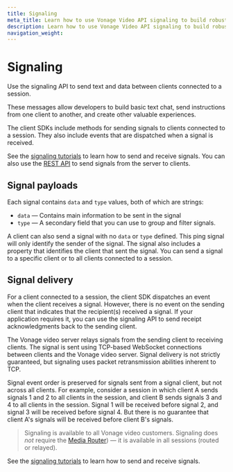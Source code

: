```yaml
---
title: Signaling
meta_title: Learn how to use Vonage Video API signaling to build robust messaging into your Android, iOS, or web application.
description: Learn how to use Vonage Video API signaling to build robust messaging into your Android, iOS, or web application. With signaling, users can send messages, control robots, and more!
navigation_weight:
---
```


# Signaling

Use the signaling API to send text and data between clients connected to a session.

These messages allow developers to build basic text chat, send instructions from one client to another, and create other valuable experiences.

The client SDKs include methods for sending signals to clients connected to a session. They also include events that are dispatched when a signal is received.

See the [signaling tutorials]() to learn how to send and receive signals.
You can also use the [REST API](/api/video?#signaling) to send signals from the server to clients. 

## Signal payloads

Each signal contains `data` and `type` values, both of which are strings:

* `data` — Contains main information to be sent in the signal
* `type` — A secondary field that you can use to group and filter signals.

A client can also send a signal with no `data` or `type` defined. This ping signal will only identify the sender of the signal.
The signal also includes a property that identifies the client that sent the signal.
You can send a signal to a specific client or to all clients connected to a session.

## Signal delivery

For a client connected to a session, the client SDK dispatches an event when the client receives a signal. However, there is no event on the sending client that indicates that the recipient(s) received a signal. If your application requires it, you can use the signaling API to send receipt acknowledgments back to the sending client.

The Vonage video server relays signals from the sending client to receiving clients. The signal is sent using TCP-based WebSocket connections between clients and the Vonage video server. Signal delivery is not strictly guaranteed, but signaling uses packet retransmission abilities inherent to TCP.

Signal event order is preserved for signals sent from a signal client, but not across all clients. For example, consider a session in which client A sends signals 1 and 2 to all clients in the session, and client B sends signals 3 and 4 to all clients in the session. Signal 1 will be received before signal 2, and signal 3 will be received before signal 4. But there is no guarantee that client A's signals will be received before client B's signals.

> Signaling is available to all Vonage video customers. Signaling does *not* require the [ Media Router](/video/guides/create-session#the-media-router-and-media-modes)) — it is available in all sessions (routed or relayed).

See the [signaling tutorials]() to learn how to send and receive signals.